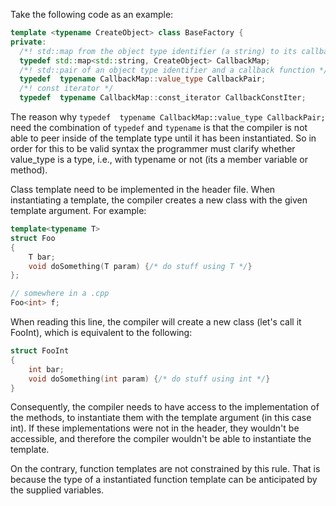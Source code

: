 Take the following code as an example:
```cpp
template <typename CreateObject> class BaseFactory {
private:
  /*! std::map from the object type identifier (a string) to its callback function */
  typedef std::map<std::string, CreateObject> CallbackMap;
  /*! std::pair of an object type identifier and a callback function */
  typedef  typename CallbackMap::value_type CallbackPair;
  /*! const iterator */
  typedef  typename CallbackMap::const_iterator CallbackConstIter;
```
The reason why `typedef  typename CallbackMap::value_type CallbackPair;` need the combination of `typedef` and `typename` is that the compiler is not able to peer inside of the template type until it has been instantiated. So in order for this to be valid syntax the programmer must clarify whether value_type is a type, i.e., with typename or not (its a member variable or method).


Class template need to be implemented in the header file. When instantiating a template, the compiler creates a new class with the given template argument. For example:
```cpp
template<typename T>
struct Foo
{
    T bar;
    void doSomething(T param) {/* do stuff using T */}
};

// somewhere in a .cpp
Foo<int> f; 
```
When reading this line, the compiler will create a new class (let's call it FooInt), which is equivalent to the following:
```cpp
struct FooInt
{
    int bar;
    void doSomething(int param) {/* do stuff using int */}
}
```
Consequently, the compiler needs to have access to the implementation of the methods, to instantiate them with the template argument (in this case int). If these implementations were not in the header, they wouldn't be accessible, and therefore the compiler wouldn't be able to instantiate the template.

On the contrary, function templates are not constrained by this rule. That is because the type of a instantiated function template can be anticipated by the supplied variables.
